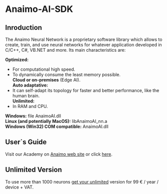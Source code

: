 # Anaimo-AI-SDK

## Inroduction
The Anaimo Neural Network is a proprietary software library which allows to create, train, and use neural networks for whatever application developed in C/C++, C#, VB.NET and more. Its main characteristics are:

**Optimized:**<br />
- For computational high speed.<br />
- To dynamically consume the least memory possible.<br />
**Cloud or on-premises** (Edge AI).<br />
**Auto adaptative:**<br />
- It can self-adapt its topology for faster and better performance, like the human brain.<br />
**Unlimited:**<br />
- In RAM and CPU.<br />


**Windows:** file AnaimoAI.dll <br />
**Linux (and potentially MacOS):** libAnaimoAI_nn.a <br />
**Windows (Win32) COM compatible:** AnaimoAI.dll <br />

## User`s Guide
Visit our Academy on [Anaimo web site](https://anaimo.com/academy/) or click [here](https://anaimo.com/academy/neural-networks-users-guide/neural-networks-users-guide/).

## Unlimited Version
To use more than 1000 neurons [get your unlimited](https://anaimo.com/shop/) version for 99 € / year / device + VAT.
